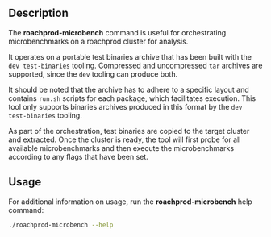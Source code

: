## Description

The **roachprod-microbench** command is useful for orchestrating microbenchmarks on a roachprod cluster for analysis. 

It operates on a portable test binaries archive that has been built with the `dev test-binaries` tooling.
Compressed and uncompressed `tar` archives are supported, since the `dev` tooling can produce both.

It should be noted that the archive has to adhere to a specific layout and contains `run.sh` scripts for each package, which facilitates execution.
This tool only supports binaries archives produced in this format by the `dev test-binaries` tooling.

As part of the orchestration, test binaries are copied to the target cluster and extracted.
Once the cluster is ready, the tool will first probe for all available microbenchmarks and then execute the microbenchmarks according to any flags that have been set.

## Usage

For additional information on usage, run the **roachprod-microbench** help command:

```bash
./roachprod-microbench --help
```
